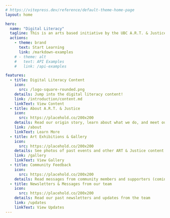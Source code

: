 ```yaml
---
# https://vitepress.dev/reference/default-theme-home-page
layout: home

hero:
  name: "Digital Literacy"
  tagline: This is an arts based initiative by the UBC A.R.T. & Justice Research Project group, to support the well-being of people in prison. These lessons on digital literacy are designed to be accessible to anyone, regardless of their prior experience.
  actions:
    - theme: brand
      text: Start Learning
      link: /markdown-examples
    # - theme: alt
    #   text: API Examples
    #   link: /api-examples

features:
  - title: Digital Literacy Content
    icon:
      src: /logo-square-rounded.png
    details: Jump into the digital literacy content!
    link: /introduction/content.md
    linkText: View Content
  - title: About A.R.T. & Justice
    icon:
      src: https://placehold.co/200x200
    details: Read our origin story, learn about what we do, and meet our team
    link: /about
    linkText: Learn More
  - title: Art Exhibitions & Gallery
    icon:
      src: https://placehold.co/200x200
    details: See photos of past events and other ART & Justice content
    link: /gallery
    linkText: View Gallery
  - title: Community Feedback
    icon:
      src: https://placehold.co/200x200
    details: Read messages from community members and supporters (coming soon)
  - title: Newsletters & Messages from our team
    icon:
      src: https://placehold.co/200x200
    details: Read our past newsletters and updates from the team
    link: /updates
    linkText: View Updates
---
```

